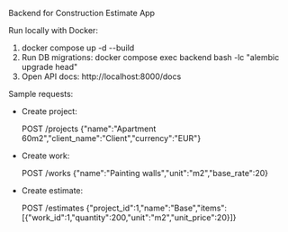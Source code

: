 Backend for Construction Estimate App

Run locally with Docker:

1. docker compose up -d --build
2. Run DB migrations: docker compose exec backend bash -lc "alembic upgrade head"
3. Open API docs: http://localhost:8000/docs

Sample requests:

- Create project:

  POST /projects {"name":"Apartment 60m2","client_name":"Client","currency":"EUR"}

- Create work:

  POST /works {"name":"Painting walls","unit":"m2","base_rate":20}

- Create estimate:

  POST /estimates {"project_id":1,"name":"Base","items":[{"work_id":1,"quantity":200,"unit":"m2","unit_price":20}]}

